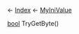 ← [Index](Api-Index) ← [MyIniValue](VRage.Game.ModAPI.Ingame.Utilities.MyIniValue)

[bool](System.Boolean) TryGetByte()
